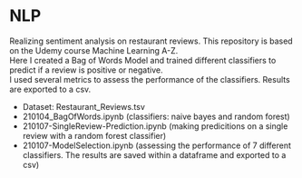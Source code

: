 # NLP

Realizing sentiment analysis on restaurant reviews. This repository is based on the Udemy course Machine Learning A-Z.<br>
Here I created a Bag of Words Model and trained different classifiers to predict if a review is positive or negative.<br>
I used several metrics to assess the performance of the classifiers. Results are exported to a csv.
* Dataset: Restaurant_Reviews.tsv
* 210104_BagOfWords.ipynb (classifiers: naive bayes and random forest)
* 210107-SingleReview-Prediction.ipynb (making predicitions on a single review with a random forest classifier)
* 210107-ModelSelection.ipynb (assessing the performance of 7 different classifiers. The results are saved within a dataframe and exported to a csv)
